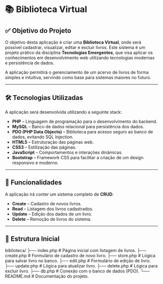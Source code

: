 # 📚 Biblioteca Virtual

## ✅ Objetivo do Projeto

O objetivo desta aplicação é criar uma **Biblioteca Virtual**, onde será possível cadastrar, 
visualizar, editar e excluir livros. Este sistema é um projeto prático da disciplina **Tecnologias Emergentes**, 
que visa aplicar os conhecimentos em desenvolvimento web utilizando tecnologias modernas e persistência de dados.

A aplicação permitirá o gerenciamento de um acervo de livros de forma simples e intuitiva, servindo como base para sistemas maiores no futuro.

---

## 🛠 Tecnologias Utilizadas

A aplicação será desenvolvida utilizando a seguinte stack:

- **PHP** – Linguagem de programação para o desenvolvimento do backend.
- **MySQL** – Banco de dados relacional para persistência dos dados.
- **PDO (PHP Data Objects)** – Biblioteca para acesso seguro ao banco de dados, evitando SQL Injection.
- **HTML5** – Estruturação das páginas web.
- **CSS3** – Estilização das páginas.
- **JavaScript** – Comportamentos e interações dinâmicas.
- **Bootstrap**  – Framework CSS para facilitar a criação de um design responsivo e moderno.

---

## 🧩 Funcionalidades

A aplicação irá conter um sistema completo de **CRUD**:

- **Create** – Cadastro de novos livros.
- **Read** – Listagem dos livros cadastrados.
- **Update** – Edição dos dados de um livro.
- **Delete** – Remoção de livros do sistema.

---

## 🧾 Estrutura Inicial

biblioteca/
├── index.php          # Página inicial com listagem de livros.
├── create.php         # Formulário de cadastro de novo livro.
├── store.php          # Lógica para salvar livro no banco.
├── edit.php           # Formulário de edição de livro.
├── update.php         # Lógica para atualizar livro.
├── delete.php         # Lógica para excluir livro.
├── db.php             # Conexão com o banco de dados (PDO).
└── README.md          # Documentação do projeto.
